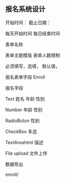 ## 报名系统设计

开始时间：
截止日期：

每天开始时间
每日结束时间

表单名称

表单主题模版
表单人数限制

必须填写，选填，
默认值，







报名表单字段
Enroll

报名字段

Text
姓名
年龄
性别

Number
年龄
性别

RadioButon
性别

CheckBox
多选

TextAreahtml 
描述

File upload
文件上传


数据导出


enroll/ 